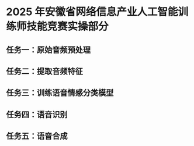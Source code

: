 # 2025 年安徽省网络信息产业人工智能训练师技能竞赛实操部分
## 任务一：原始音频预处理

## 任务二：提取音频特征

## 任务三：训练语音情感分类模型

## 任务四：语音识别

## 任务五：语音合成